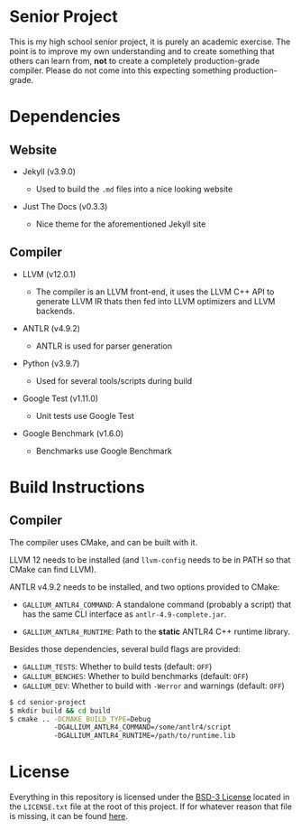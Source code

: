# Senior Project
This is my high school senior project, it is purely an academic
exercise. The point is to improve my own understanding and to
create something that others can learn from, **not** to create
a completely production-grade compiler. Please do not come into
this expecting something production-grade. 

# Dependencies
## Website
- Jekyll (v3.9.0)
    - Used to build the `.md` files into a nice looking website

- Just The Docs (v0.3.3)
    - Nice theme for the aforementioned Jekyll site

## Compiler
- LLVM (v12.0.1)
    - The compiler is an LLVM front-end, it uses the LLVM C++ API
      to generate LLVM IR thats then fed into LLVM optimizers and
      LLVM backends. 

- ANTLR (v4.9.2)
    - ANTLR is used for parser generation 

- Python (v3.9.7) 
    - Used for several tools/scripts during build 

- Google Test (v1.11.0)
    - Unit tests use Google Test

- Google Benchmark (v1.6.0)
    - Benchmarks use Google Benchmark

# Build Instructions
## Compiler
The compiler uses CMake, and can be built with it. 

LLVM 12 needs to be installed (and `llvm-config` needs to be in PATH
so that CMake can find LLVM). 

ANTLR v4.9.2 needs to be installed, and two options provided to CMake:

- `GALLIUM_ANTLR4_COMMAND`: A standalone command (probably a script) 
                            that has the same CLI interface as 
                            `antlr-4.9-complete.jar`. 

- `GALLIUM_ANTLR4_RUNTIME`: Path to the **static** ANTLR4 C++ runtime library. 

Besides those dependencies, several build flags are provided:

- `GALLIUM_TESTS`: Whether to build tests (default: `OFF`)
- `GALLIUM_BENCHES`: Whether to build benchmarks (default: `OFF`)
- `GALLIUM_DEV`: Whether to build with `-Werror` and warnings (default: `OFF`) 

```bash
$ cd senior-project
$ mkdir build && cd build  
$ cmake .. -DCMAKE_BUILD_TYPE=Debug 
           -DGALLIUM_ANTLR4_COMMAND=/some/antlr4/script
           -DGALLIUM_ANTLR4_RUNTIME=/path/to/runtime.lib
```

# License
Everything in this repository is licensed under the [BSD-3 License](./LICENSE.txt) 
located in the `LICENSE.txt` file at the root of this project. If for whatever
reason that file is missing, it can be found [here](https://opensource.org/licenses/BSD-3-Clause).